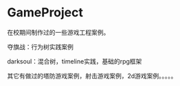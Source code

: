 # GameProject
在校期间制作过的一些游戏工程案例。



夺旗战：行为树实践案例

darksoul：混合树，timeline实践，基础的rpg框架

其它有做过的塔防游戏案例，射击游戏案例，2d游戏案例。。。。。
